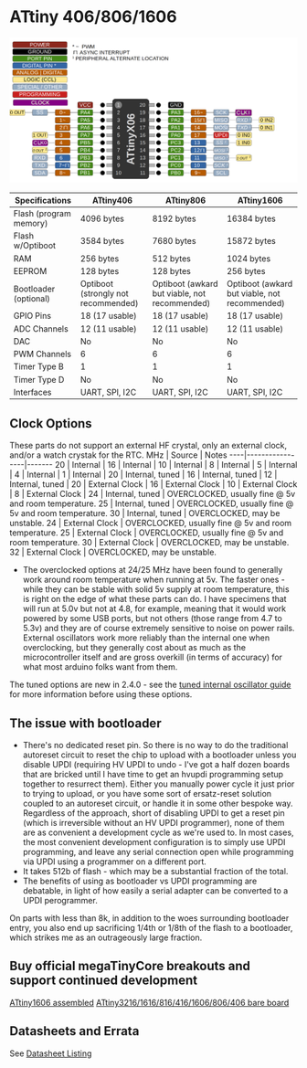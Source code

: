 # ATtiny 406/806/1606
![x06 Pin Mapping](ATtiny_x06.gif "Arduino Pin Mapping for ATtiny x06")

 Specifications |  ATtiny406  |  ATtiny806  |    ATtiny1606
------------ | ------------- | ------------- | -------------
Flash (program memory)   | 4096 bytes| 8192 bytes | 16384 bytes
Flash w/Optiboot   | 3584 bytes| 7680 bytes | 15872 bytes
RAM  | 256 bytes | 512 bytes | 1024 bytes
EEPROM | 128 bytes | 128 bytes | 256 bytes
Bootloader (optional) | Optiboot (strongly not recommended) |  Optiboot (awkard but viable, not recommended) | Optiboot (awkard but viable, not recommended)
GPIO Pins | 18 (17 usable) | 18 (17 usable) | 18 (17 usable)
ADC Channels | 12 (11 usable) | 12 (11 usable) | 12 (11 usable)
DAC | No | No | No
PWM Channels | 6 | 6 | 6
Timer Type B | 1 | 1 | 1
Timer Type D | No | No | No
Interfaces | UART, SPI, I2C | UART, SPI, I2C | UART, SPI, I2C

## Clock Options
These parts do not support an external HF crystal, only an external clock, and/or a watch crystak for the RTC.
 MHz | Source          | Notes
 ----|-----------------|-------
  20 | Internal        |
  16 | Internal        |
  10 | Internal        |
   8 | Internal        |
   5 | Internal        |
   4 | Internal        |
   1 | Internal        |
  20 | Internal, tuned |
  16 | Internal, tuned |
  12 | Internal, tuned |
  20 | External Clock  |
  16 | External Clock  |
  10 | External Clock  |
   8 | External Clock  |
  24 | Internal, tuned | OVERCLOCKED, usually fine @ 5v and room temperature.
  25 | Internal, tuned | OVERCLOCKED, usually fine @ 5v and room temperature.
  30 | Internal, tuned | OVERCLOCKED, may be unstable.
  24 | External Clock  | OVERCLOCKED, usually fine @ 5v and room temperature.
  25 | External Clock  | OVERCLOCKED, usually fine @ 5v and room temperature.
  30 | External Clock  | OVERCLOCKED, may be unstable.
  32 | External Clock  | OVERCLOCKED, may be unstable.

* The overclocked options at 24/25 MHz have been found to generally work around room temperature when running at 5v. The faster ones - while they can be stable with solid 5v supply at room temperature, this is right on the edge of what these parts can do. I have specimens that will run at 5.0v but not at 4.8, for example, meaning that it would work powered by some USB ports, but not others (those range from 4.7 to 5.3v) and they are of course extremely sensitive to noise on power rails. External oscillators work more reliably than the internal one when overclocking, but they generally cost about as much as the microcontroller itself and are gross overkill (in terms of accuracy) for what most arduino folks want from them.

The tuned options are new in 2.4.0 - see the [tuned internal oscillator guide](Tuning.md) for more information before using these options.
## The issue with bootloader
* There's no dedicated reset pin. So there is no way to do the traditional autoreset circuit to reset the chip to upload with a bootloader unless you disable UPDI (requiring HV UPDI to undo - I've got a half dozen boards that are bricked until I have time to get an hvupdi programming setup together to resurrect them). Either you manually power cycle it just prior to trying to upload, or you have some sort of ersatz-reset solution coupled to an autoreset circuit, or handle it in some other bespoke way. Regardless of the approach, short of disabling UPDI to get a reset pin (which is irreversible without an HV UPDI programmer), none of them are as convenient a development cycle as we're used to. In most cases, the most convenient development configuration is to simply use UPDI programming, and leave any serial connection open while programming via UPDI using a programmer on a different port.
* It takes 512b of flash - which may be a substantial fraction of the total.
* The benefits of using as bootloader vs UPDI programming are debatable, in light of how easily a serial adapter can be converted to a UPDI perogrammer.

On parts with less than 8k, in addition to the woes surrounding bootloader entry, you also end up sacrificing 1/4th or 1/8th of the flash to a bootloader, which strikes me as an outrageously large fraction.
## Buy official megaTinyCore breakouts and support continued development
[ATtiny1606 assembled](https://www.tindie.com/products/17597/)
[ATtiny3216/1616/816/416/1606/806/406 bare board](https://www.tindie.com/products/17614/)

## Datasheets and Errata
See [Datasheet Listing](Datasheets.md)
